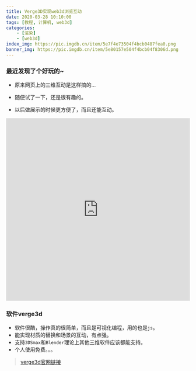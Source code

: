 ```yaml
---
title: Verge3D实现web3d浏览互动
date: 2020-03-28 10:10:00
tags: [教程, 计算机, web3d]
categories: 
	- [渲染]
	- [web3d]
index_img: https://pic.imgdb.cn/item/5e7f4e73504f4bcb0487fea0.png
banner_img: https://pic.imgdb.cn/item/5e80157e504f4bcb04f8306d.png
---
```




### 最近发现了个好玩的~

- 原来网页上的三维互动是这样搞的...

- 随便试了一下，还是很有趣的。
- 以后做展示的时候更方便了，而且还能互动。

<iframe src="https://amorspem.gitee.io/verge3d/table/" frameborder="no" width="100%" height="500" ></iframe>

### 软件verge3d

- 软件很酷，操作真的很简单，而且是可视化编程，用的也是`js`。
- 能实现材质的替换和场景的互动，有点强。
- 支持`3DSmax`和`Blender`理论上其他三维软件应该都能支持。
- 个人使用免费。。。

> [verge3d官网链接](https://www.soft8soft.com/cn/)